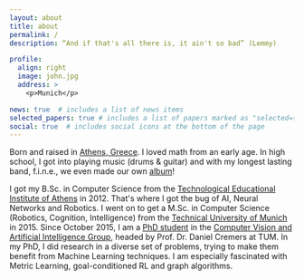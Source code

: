 ```yaml
---
layout: about
title: about
permalink: /
description: “And if that's all there is, it ain't so bad” (Lemmy)

profile:
  align: right
  image: john.jpg
  address: >
    <p>Munich</p>

news: true  # includes a list of news items
selected_papers: true # includes a list of papers marked as "selected={true}"
social: true  # includes social icons at the bottom of the page
---
```


Born and raised in <a href="https://www.google.com/maps/place/Athens,+Greece">Athens, Greece</a>. I loved math from an early age. In high school, I got into playing music (drums & guitar) and with my longest lasting band, f.i.n.e., we even made our own <a href="https://open.spotify.com/album/0VDWER9FXUhU8EnRtTjSXk">album</a>!

I got my B.Sc. in Computer Science from the <a href="http://www.teiath.gr">Technological Educational Institute of Athens</a> in 2012. That's where I got the bug of AI, Neural Networks and Robotics. I went on to get a M.Sc. in Computer Science (Robotics, Cognition, Intelligence) from the <a href="https://www.tum.de/">Technical University of Munich</a> in 2015. Since October 2015, I am a <a href="https://vision.in.tum.de/members/chiotell">PhD student</a> in the <a href="https://vision.in.tum.de/">Computer Vision and Artificial Intelligence Group</a>, headed by Prof. Dr. Daniel Cremers at TUM. In my PhD, I did research in a diverse set of problems, trying to make them benefit from Machine Learning techniques. I am especially fascinated with Metric Learning, goal-conditioned RL and graph algorithms.
